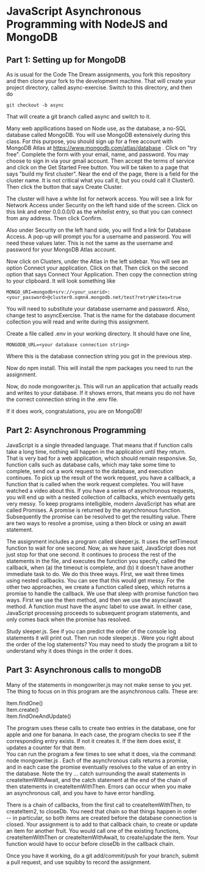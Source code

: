 # JavaScript Asynchronous Programming with NodeJS and MongoDB

## Part 1: Setting up for MongoDB

As is usual for the Code The Dream assignments, you fork this repository and then clone your
fork to the development machine.  That will create your project directory, called async-exercise.
Switch to this directory, and then do

```
git checkout -b async
```

That will create a git branch called async and switch to it.

Many web appllications based on Node use, as the database, a no-SQL database called MongoDB.
You will use MongoDB extensively during this class.  For this purpose, you should sign up for
a free account with MongoDB Atlas at https://www.mongodb.com/atlas/database .  Click on "try free".
Complete the form with your email, name, and password.  You may choose to sign in via your gmail
account.  Then accept the terms of service and click on the Get Started Free button. You will be
taken to a page that says "build my first cluster".  Near the end of the page, there is a field
for the cluster name.  It is not critical what you call it, but you could call it Cluster0.
Then click the button that says Create Cluster.

The cluster will have a white list for network access.  You will see a link for Network Access
under Security on the left hand side of the screen.  Click on this link and enter 0.0.0.0/0
as the whitelist entry, so that you can connect from any address.  Then click Confirm.

Also under Security on the left hand side, you will find a link for Database Access.  A pop-up
will prompt you for a username and password. You will need these values later.  This is not
the same as the username and password for your MongoDB Atlas account.

Now click on Clusters, under the Atlas in the left sidebar. You will see an option Connect your
application.  Click on that.  Then click on the second option that says Connect Your Application.
Then copy the connection string to your clipboard.  It will look something like

```
MONGO_URI=mongodb+srv://<your_userid>:<your_password>@cluster0.xqmn4.mongodb.net/test?retryWrites=true

```
You will need to substitute your database username and password.  Also, change test to asyncExercise.
That is the name for the database document collection you will read and write during this 
assignment.

Create a file called .env in your working directory.  It should have one line,

```
MONGODB_URL=<your database connection string>
```
Where this is the database connection string you got in the previous step.

Now do npm install.  This will install the npm packages you need to run the assignment.

Now, do node mongowriter.js.  This will run an application that actually reads and writes
to your database.  If it shows errors, that means you do not have the correct connection string
in the .env file.

If it does work, congratulations, you are on MongoDB!

## Part 2: Asynchronous Programming

JavaScript is a single threaded language.  That means that if function calls take a long time,
nothing will happen in the application until they return.  That is very bad for a web application,
which should remain responsive.  So, function calls such as database calls, which may take
some time to complete, send out a work request to the database, and execution continues.  To
pick up the result of the work request, you have a callback, a function that is called
when the work request completes.  You will have watched a video about this.  If you have
a series of asynchronous requests, you will end up with a nested collection of callbacks,
which eventually gets very messy.  To keep programs intelligible, modern JavaScript has
what are called Promises.  A promise is returned by the asynchronous function.  Subsequently
the promise can be resolved to get the resulting value.  There are two ways to resolve
a promise, using a then block or using an await statement.

The assignment includes a program called sleeper.js.  It uses the setTimeout function to 
wait for one second.  Now, as we have said, JavaScript does not just stop for that one second.
It continues to process the rest of the statements in the file, and executes the function
you specify, called the callback, when (a) the timeout is complete, and (b) it doesn't
have another immediate task to do. We do this three ways.  FIrst, we wait three times
using nested callbacks.  You can see that this would get messy.  For the other two
approaches, we create a function called sleep, which returns a promise to handle
the callback.  We use that sleep with promise function two ways.  First we use the then
method, and then we use the async/await method.  A function must have the async
label to use await. In either case, JavaScript processing proceeds to subsequent program
statements, and only comes back when the promise has resolved.

Study sleeper.js.  See if you can predict the order of the console log statements it will
print out.  Then run node sleeper.js .  Were you right about the order of the log statements?
You may need to study the program a bit to understand why it does things in the order it does.

## Part 3: Asynchronous calls to mongoDB

Many of the statements in mongowriter.js may not make sense to you yet.  The thing to
focus on in this program are the asynchronous calls.  These are:  

Item.findOne()  
Item.create()  
Item.findOneAndUpdate()  

The program uses these calls to create two entries in the database, one for apple and one
for banana.  In each case, the program checks to see if the corresponding entry exists.
If not it creates it.  If the item does exist, it updates a counter for that item.  
You can run the program a few times
to see what it does, via the command: node mongowriter.js .  Each of the asynchronous
calls returns a promise, and in each case the promise eventually resolves to the
value of an entry in the database.  Note the try ... catch surrounding the await
statements in createItemWithAwait, and the catch statement at the end of the
chain of then statements in createItemWithThen.  Errors can occur when you
make an asynchronous call, and you have to have error handling.

There is a chain of callbacks, from the first call to
createItemWithThen, to createItem2, to closeDb.  You need that chain so that
things happen in order -- in particular, so both items are created before
the database connection is closed.  Your assignment is to add to that callback chain,
to create or update an item for another fruit.  You would call one of 
the existing functions, createItemWithThen or createItemWithAwait, to
create/update the item.  Your function would have to occur before closeDb in the
callback chain.

Once you have it working, do a git add/commit/push for your branch, submit
a pull request, and use squibby to record the assignment.